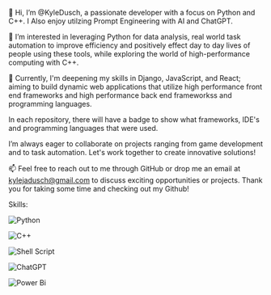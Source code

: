 👋 Hi, I’m @KyleDusch, a passionate developer with a focus on Python and C++. I Also enjoy utilzing Prompt Engineering with AI and ChatGPT. 

👀 I’m interested in leveraging Python for data analysis, real world task automation to improve efficiency and positively effect day to day lives of people using these tools, while exploring the world of high-performance computing with C++.                       

🌱 Currently, I'm deepening my skills in Django, JavaScript, and React; aiming to build dynamic web applications that utilize high performance front end frameworks and high performance back end frameworkss and programming languages.

In each repository, there will have a badge to show what frameworks, IDE's and programming languages that were used.

I’m always eager to collaborate on projects ranging from game development and to  task automation. Let's work together to create innovative solutions!

📫 Feel free to reach out to me through GitHub or drop me an email at kylejadusch@gmail.com to discuss exciting opportunities or projects. Thank you for taking some time and checking out my Github!

Skills: 

![Python](https://img.shields.io/badge/python-3670A0?style=for-the-badge&logo=python&logoColor=ffdd54) 

![C++](https://img.shields.io/badge/c++-%2300599C.svg?style=for-the-badge&logo=c%2B%2B&logoColor=white)

![Shell Script](https://img.shields.io/badge/shell_script-%23121011.svg?style=for-the-badge&logo=gnu-bash&logoColor=white) 

![ChatGPT](https://img.shields.io/badge/chatGPT-74aa9c?style=for-the-badge&logo=openai&logoColor=white)

![Power Bi](https://img.shields.io/badge/power_bi-F2C811?style=for-the-badge&logo=powerbi&logoColor=black)
